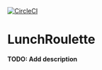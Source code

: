 [![CircleCI](https://circleci.com/gh/svarlet/lunch_roulette/tree/master.svg?style=svg)](https://circleci.com/gh/svarlet/lunch_roulette/tree/master)

# LunchRoulette

**TODO: Add description**
